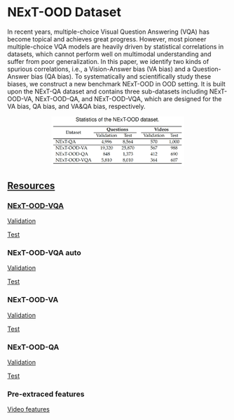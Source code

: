 # NExT-OOD Dataset

In recent years, multiple-choice Visual Question Answering (VQA) has become topical and achieves great progress. However, most pioneer multiple-choice VQA models are heavily driven by statistical correlations in datasets, which cannot perform well on multimodal understanding and suffer from poor generalization. In this paper, we identify two kinds of spurious correlations, i.e., a Vision-Answer bias (VA bias) and a Question-Answer bias (QA bias). To systematically and scientifically study these biases, we construct a new benchmark NExT-OOD in OOD setting. It is built upon the NExT-QA dataset and contains three sub-datasets including NExT-OOD-VA, NExT-OOD-QA, and NExT-OOD-VQA, which are designed for the VA bias, QA bias, and VA&QA bias, respectively.

<div align="center">
<a href="www.baidu.com"><img src=statistic.png width=60%/>
</div>


## Resources

### NExT-OOD-VQA
[Validation]()

[Test]()

### NExT-OOD-VQA auto
[Validation]()

[Test]()

### NExT-OOD-VA
[Validation]()

[Test]()

### NExT-OOD-QA
[Validation]()

[Test]()

### Pre-extraced features
[Video features](https://drive.google.com/file/d/1rS5X_t_VSDF4uP3HL1gPQ0ZgWIEuglgk/view?usp=sharing)





